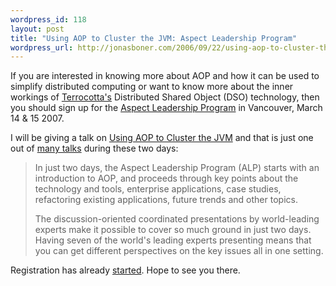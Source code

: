 ```yaml
--- 
wordpress_id: 118
layout: post
title: "Using AOP to Cluster the JVM: Aspect Leadership Program"
wordpress_url: http://jonasboner.com/2006/09/22/using-aop-to-cluster-the-jvm-aspect-leadership-program/
---
```


If you are interested in knowing more about AOP and how it can be used to simplify distributed computing or want to know more about the inner workings of <a href="http://terracottatech.com/">Terrocotta's</a> Distributed Shared Object (DSO) technology, then you should sign up for the <a href="http://aspectleadershipprogram.net/index.php">Aspect Leadership Program</a> in Vancouver, March 14 & 15 2007. 

I will be giving a talk on <a href="http://aspectleadershipprogram.net/program.php#Cluster%20JVM">Using AOP to Cluster the JVM</a> and that is just one out of <a href="http://aspectleadershipprogram.net/program.php">many talks</a> during these two days:
<blockquote>
In just two days, the Aspect Leadership Program (ALP) starts with an introduction to AOP, and proceeds through key points about the technology and tools, enterprise applications, case studies, refactoring existing applications, future trends and other topics.

The discussion-oriented coordinated presentations by world-leading experts make it possible to cover so much ground in just two days. Having seven of the world's leading experts presenting means that you can get different perspectives on the key issues all in one setting. 
</blockquote>

Registration has already <a href="http://aspectleadershipprogram.net/registration.php">started</a>. Hope to see you there.
